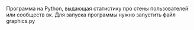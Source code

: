 Программа на Python, выдающая статистику про стены пользователей или сообществ вк. 
Для запуска программы нужно запустить файл graphics.py
